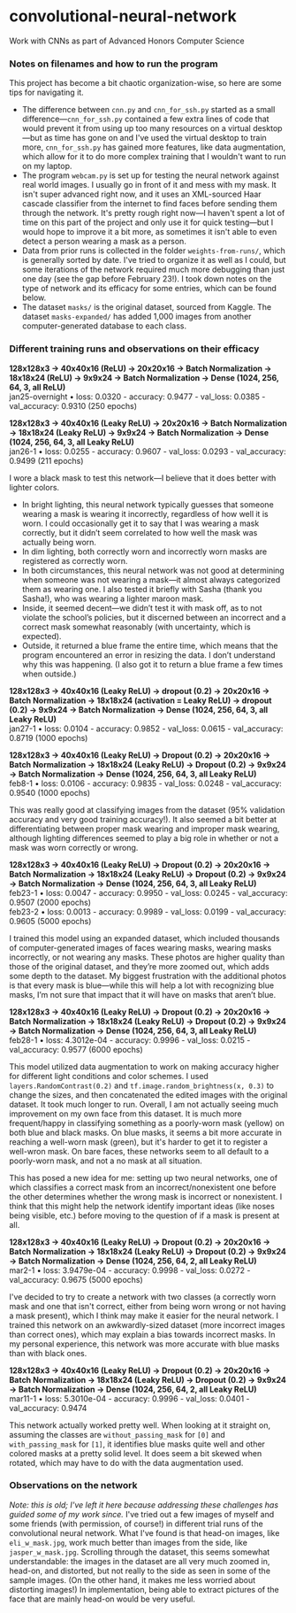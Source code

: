 # convolutional-neural-network
Work with CNNs as part of Advanced Honors Computer Science

### Notes on filenames and how to run the program

This project has become a bit chaotic organization-wise, so here are some tips for navigating it. 
 - The difference between `cnn.py` and `cnn_for_ssh.py` started as a small difference—`cnn_for_ssh.py` contained a few extra lines of code that would prevent it from using up too many resources on a virtual desktop—but as time has gone on and I've used the virtual desktop to train more, `cnn_for_ssh.py` has gained more features, like data augmentation, which allow for it to do more complex training that I wouldn't want to run on my laptop. 
 - The program `webcam.py` is set up for testing the neural network against real world images. I usually go in front of it and mess with my mask. It isn't super advanced right now, and it uses an XML-sourced Haar cascade classifier from the internet to find faces before sending them through the network. It's pretty rough right now—I haven't spent a lot of time on this part of the project and only use it for quick testing—but I would hope to improve it a bit more, as sometimes it isn't able to even detect a person wearing a mask as a person.  
 - Data from prior runs is collected in the folder `weights-from-runs/`, which is generally sorted by date. I've tried to organize it as well as I could, but some iterations of the network required much more debugging than just one day (see the gap before February 23!). I took down notes on the type of network and its efficacy for some entries, which can be found below.
 - The dataset `masks/` is the original dataset, sourced from Kaggle. The dataset `masks-expanded/` has added 1,000 images from another computer-generated database to each class. 

### Different training runs and observations on their efficacy

**128x128x3 → 40x40x16 (ReLU) → 20x20x16 → Batch Normalization → 18x18x24 (ReLU) → 9x9x24 → Batch Normalization → Dense (1024, 256, 64, 3, all ReLU)**
<br>jan25-overnight • loss: 0.0320 - accuracy: 0.9477 - val_loss: 0.0385 - val_accuracy: 0.9310 (250 epochs)

**128x128x3 → 40x40x16 (Leaky ReLU) → 20x20x16 → Batch Normalization → 18x18x24 (Leaky ReLU) → 9x9x24 → Batch Normalization → Dense (1024, 256, 64, 3, all Leaky ReLU)**
<br>jan26-1 • loss: 0.0255 - accuracy: 0.9607 - val_loss: 0.0293 - val_accuracy: 0.9499 (211 epochs)

I wore a black mask to test this network—I believe that it does better with lighter colors.
 - In bright lighting, this neural network typically guesses that someone wearing a mask is wearing it incorrectly, regardless of how well it is worn. I could occasionally get it to say that I was wearing a mask correctly, but it didn’t seem correlated to how well the mask was actually being worn.
 - In dim lighting, both correctly worn and incorrectly worn masks are registered as correctly worn.
 - In both circumstances, this neural network was not good at determining when someone was not wearing a mask—it almost always categorized them as wearing one. 
I also tested it briefly with Sasha (thank you Sasha!), who was wearing a lighter maroon mask. 
 - Inside, it seemed decent—we didn’t test it with mask off, as to not violate the school’s policies, but it discerned between an incorrect and a correct mask somewhat reasonably (with uncertainty, which is expected).
 - Outside, it returned a blue frame the entire time, which means that the program encountered an error in resizing the data. I don’t understand why this was happening. (I also got it to return a blue frame a few times when outside.)

**128x128x3 → 40x40x16 (Leaky ReLU) → dropout (0.2) → 20x20x16 → Batch Normalization → 18x18x24 (activation = Leaky ReLU) → dropout (0.2) → 9x9x24 → Batch Normalization → Dense (1024, 256, 64, 3, all Leaky ReLU)**
<br>jan27-1 • loss: 0.0104 - accuracy: 0.9852 - val_loss: 0.0615 - val_accuracy: 0.8719 (1000 epochs)

**128x128x3 → 40x40x16 (Leaky ReLU) → Dropout (0.2) → 20x20x16 → Batch Normalization → 18x18x24 (Leaky ReLU) → Dropout (0.2) → 9x9x24 → Batch Normalization → Dense (1024, 256, 64, 3, all Leaky ReLU)**
<br>feb8-1 • loss: 0.0106 - accuracy: 0.9835 - val_loss: 0.0248 - val_accuracy: 0.9540 (1000 epochs)

This was really good at classifying images from the dataset (95% validation accuracy and very good training accuracy!). It also seemed a bit better at differentiating between proper mask wearing and improper mask wearing, although lighting differences seemed to play a big role in whether or not a mask was worn correctly or wrong.

**128x128x3 → 40x40x16 (Leaky ReLU) → Dropout (0.2) → 20x20x16 → Batch Normalization → 18x18x24 (Leaky ReLU) → Dropout (0.2) → 9x9x24 → Batch Normalization → Dense (1024, 256, 64, 3, all Leaky ReLU)**
<br>feb23-1 • loss: 0.0047 - accuracy: 0.9950 - val_loss: 0.0245 - val_accuracy: 0.9507 (2000 epochs)
<br>feb23-2 • loss: 0.0013 - accuracy: 0.9989 - val_loss: 0.0199 - val_accuracy: 0.9605 (5000 epochs)

I trained this model using an expanded dataset, which included thousands of computer-generated images of faces wearing masks, wearing masks incorrectly, or not wearing any masks. These photos are higher quality than those of the original dataset, and they’re more zoomed out, which adds some depth to the dataset. My biggest frustration with the additional photos is that every mask is blue—while this will help a lot with recognizing blue masks, I’m not sure that impact that it will have on masks that aren’t blue. 

**128x128x3 → 40x40x16 (Leaky ReLU) → Dropout (0.2) → 20x20x16 → Batch Normalization → 18x18x24 (Leaky ReLU) → Dropout (0.2) → 9x9x24 → Batch Normalization → Dense (1024, 256, 64, 3, all Leaky ReLU)**
<br>feb28-1 • loss: 4.3012e-04 - accuracy: 0.9996 - val_loss: 0.0215 - val_accuracy: 0.9577 (6000 epochs)

This model utilized data augmentation to work on making accuracy higher for different light conditions and color schemes. I used `layers.RandomContrast(0.2)` and `tf.image.random_brightness(x, 0.3)` to change the sizes, and then concatenated the edited images with the original dataset. It took much longer to run. Overall, I am not actually seeing much improvement on my own face from this dataset. It is much more frequent/happy in classifying something as a poorly-worn mask (yellow) on both blue and black masks. On blue masks, it seems a bit more accurate in reaching a well-worn mask (green), but it's harder to get it to register a well-wron mask. On bare faces, these networks seem to all default to a poorly-worn mask, and not a no mask at all situation. 

This has posed a new idea for me: setting up two neural networks, one of which classifies a correct mask from an incorrect/nonexistent one before the other determines whether the wrong mask is incorrect or nonexistent. I think that this might help the network identify important ideas (like noses being visible, etc.) before moving to the question of if a mask is present at all. 

**128x128x3 → 40x40x16 (Leaky ReLU) → Dropout (0.2) → 20x20x16 → Batch Normalization → 18x18x24 (Leaky ReLU) → Dropout (0.2) → 9x9x24 → Batch Normalization → Dense (1024, 256, 64, 2, all Leaky ReLU)**
<br>mar2-1 • loss: 3.9479e-04 - accuracy: 0.9998 - val_loss: 0.0272 - val_accuracy: 0.9675 (5000 epochs)

I've decided to try to create a network with two classes (a correctly worn mask and one that isn't correct, either from being worn wrong or not having a mask present), which I think may make it easier for the neural network. I trained this network on an awkwardly-sized dataset (more incorrect images than correct ones), which may explain a bias towards incorrect masks. In my personal experience, this network was more accurate with blue masks than with black ones. 

**128x128x3 → 40x40x16 (Leaky ReLU) → Dropout (0.2) → 20x20x16 → Batch Normalization → 18x18x24 (Leaky ReLU) → Dropout (0.2) → 9x9x24 → Batch Normalization → Dense (1024, 256, 64, 2, all Leaky ReLU)**
<br>mar11-1 • loss: 5.3010e-04 - accuracy: 0.9996 - val_loss: 0.0401 - val_accuracy: 0.9474

This network actually worked pretty well. When looking at it straight on, assuming the classes are `without_passing_mask` for `[0]` and `with_passing_mask` for `[1]`, it identifies blue masks quite well and other colored masks at a pretty solid level. It does seem a bit skewed when rotated, which may have to do with the data augmentation used. 

### Observations on the network 

*Note: this is old; I've left it here because addressing these challenges has guided some of my work since.* I've tried out a few images of myself and some friends (with permission, of course!) in different trial runs of the convolutional neural network. What I've found is that head-on images, like `eli_w_mask.jpg`, work much better than images from the side, like `jasper_w_mask.jpg`. Scrolling through the dataset, this seems somewhat understandable: the images in the dataset are all very much zoomed in, head-on, and distorted, but not really to the side as seen in some of the sample images. (On the other hand, it makes me less worried about distorting images!) In implementation, being able to extract pictures of the face that are mainly head-on would be very useful.